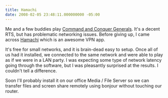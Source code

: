 ```yaml
---
title: Hamachi
date: 2008-02-05 23:48:11.000000000 -05:00
---
```

Me and a few buddies play [Command and Conquer Generals](http://en.wikipedia.org/wiki/Command_&_Conquer:_Generals). It's a decent RTS, but has problematic networking issues. Before giving up, I came across [Hamachi](https://secure.logmein.com/products/hamachi/vpn.asp?lang=en) which is an awesome VPN app.

It's free for small networks, and it is brain-dead easy to setup. Once all of us had it installed, we connected to the same network and were able to play as if we were in a LAN party. I was expecting some type of network latency going through the software, but I was pleasantly surprised at the results. I couldn't tell a difference.

Soon I'll probably install it on our office Media / File Server so we can transfer files and screen share remotely using bonjour without touching our router.
